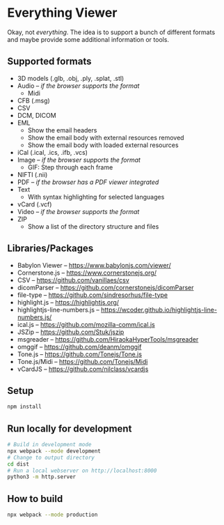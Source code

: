 # Everything Viewer

Okay, not *everything*. The idea is to support a bunch of different formats and maybe provide some additional information or tools.


## Supported formats

* 3D models (.glb, .obj, .ply, .splat, .stl)
* Audio – *if the browser supports the format*
	* Midi
* CFB (.msg)
* CSV
* DCM, DICOM
* EML
	* Show the email headers
	* Show the email body with external resources removed
	* Show the email body with loaded external resources
* iCal (.ical, .ics, .ifb, .vcs)
* Image – *if the browser supports the format*
	* GIF: Step through each frame
* NIFTI (.nii)
* PDF – *if the browser has a PDF viewer integrated*
* Text
	* With syntax highlighting for selected languages
* vCard (.vcf)
* Video – *if the browser supports the format*
* ZIP
	* Show a list of the directory structure and files


## Libraries/Packages

* Babylon Viewer – https://www.babylonjs.com/viewer/
* Cornerstone.js – https://www.cornerstonejs.org/
* CSV – https://github.com/vanillaes/csv
* dicomParser – https://github.com/cornerstonejs/dicomParser
* file-type – https://github.com/sindresorhus/file-type
* highlight.js – https://highlightjs.org/
* highlightjs-line-numbers.js – https://wcoder.github.io/highlightjs-line-numbers.js/
* ical.js – https://github.com/mozilla-comm/ical.js
* JSZip – https://github.com/Stuk/jszip
* msgreader – https://github.com/HiraokaHyperTools/msgreader
* omggif – https://github.com/deanm/omggif
* Tone.js – https://github.com/Tonejs/Tone.js
* Tone.js/Midi – https://github.com/Tonejs/Midi
* vCardJS – https://github.com/nilclass/vcardjs


## Setup

```sh
npm install
```


## Run locally for development

```sh
# Build in development mode
npx webpack --mode development
# Change to output directory
cd dist
# Run a local webserver on http://localhost:8000
python3 -m http.server
```


## How to build

```sh
npx webpack --mode production
```
